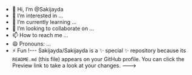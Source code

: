 - 👋 Hi, I’m @Sakijayda
- 👀 I’m interested in ...
- 🌱 I’m currently learning ...
- 💞️ I’m looking to collaborate on ...
- 📫 How to reach me ...
- 😄 Pronouns: ...
- ⚡ Fun !---
Sakijayda/Sakijayda is a ✨ special ✨ repository because its `README.md` (this file) appears on your GitHub profile.
You can click the Preview link to take a look at your changes.
--->
